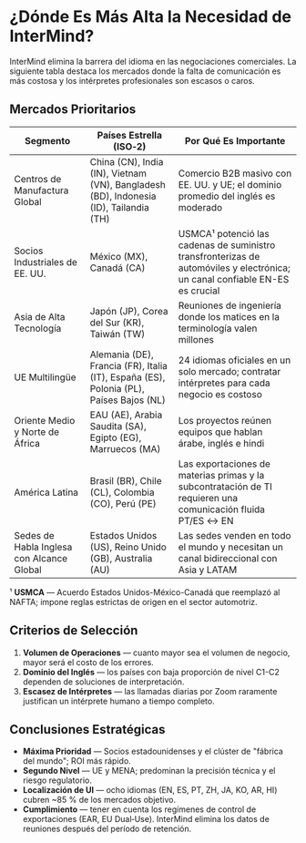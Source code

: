# ¿Dónde Es Más Alta la Necesidad de InterMind?

InterMind elimina la barrera del idioma en las negociaciones comerciales.
La siguiente tabla destaca los mercados donde la falta de comunicación es más costosa y los intérpretes profesionales son escasos o caros.

## Mercados Prioritarios

| Segmento                                    | Países Estrella (ISO‑2)                                                            | Por Qué Es Importante                                                                                                    |
| ------------------------------------------- | ---------------------------------------------------------------------------------- | ----------------------------------------------------------------------------------------------------------------------- |
| Centros de Manufactura Global               | China (CN), India (IN), Vietnam (VN), Bangladesh (BD), Indonesia (ID), Tailandia (TH) | Comercio B2B masivo con EE. UU. y UE; el dominio promedio del inglés es moderado                                        |
| Socios Industriales de EE. UU.              | México (MX), Canadá (CA)                                                           | USMCA¹ potenció las cadenas de suministro transfronterizas de automóviles y electrónica; un canal confiable EN-ES es crucial |
| Asia de Alta Tecnología                     | Japón (JP), Corea del Sur (KR), Taiwán (TW)                                       | Reuniones de ingeniería donde los matices en la terminología valen millones                                              |
| UE Multilingüe                              | Alemania (DE), Francia (FR), Italia (IT), España (ES), Polonia (PL), Países Bajos (NL) | 24 idiomas oficiales en un solo mercado; contratar intérpretes para cada negocio es costoso                             |
| Oriente Medio y Norte de África             | EAU (AE), Arabia Saudita (SA), Egipto (EG), Marruecos (MA)                        | Los proyectos reúnen equipos que hablan árabe, inglés e hindi                                                           |
| América Latina                              | Brasil (BR), Chile (CL), Colombia (CO), Perú (PE)                                  | Las exportaciones de materias primas y la subcontratación de TI requieren una comunicación fluida PT/ES ↔ EN            |
| Sedes de Habla Inglesa con Alcance Global   | Estados Unidos (US), Reino Unido (GB), Australia (AU)                             | Las sedes venden en todo el mundo y necesitan un canal bidireccional con Asia y LATAM                                    |

¹ **USMCA** — Acuerdo Estados Unidos-México-Canadá que reemplazó al NAFTA; impone reglas estrictas de origen en el sector automotriz.

## Criterios de Selección

1. **Volumen de Operaciones** — cuanto mayor sea el volumen de negocio, mayor será el costo de los errores.
2. **Dominio del Inglés** — los países con baja proporción de nivel C1-C2 dependen de soluciones de interpretación.
3. **Escasez de Intérpretes** — las llamadas diarias por Zoom raramente justifican un intérprete humano a tiempo completo.

## Conclusiones Estratégicas

- **Máxima Prioridad** — Socios estadounidenses y el clúster de "fábrica del mundo"; ROI más rápido.
- **Segundo Nivel** — UE y MENA; predominan la precisión técnica y el riesgo regulatorio.
- **Localización de UI** — ocho idiomas (EN, ES, PT, ZH, JA, KO, AR, HI) cubren \~85 % de los mercados objetivo.
- **Cumplimiento** — tener en cuenta los regímenes de control de exportaciones (EAR, EU Dual‑Use). InterMind elimina los datos de reuniones después del período de retención.